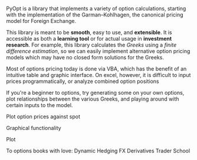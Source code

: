 

PyOpt is a library that implements a variety of option calculations, starting with the implementation of the Garman–Kohlhagen, the canonical pricing model for Foreign Exchange.

This library is meant to be **smooth**, easy to use, and **extensible**. It is accessible as both a **learning tool** or for actual usage in **investment research**. For example, this library calculates the *Greeks* using a *finite difference estimation*, so we can easily implement alternative option pricing models which may have no closed form solutions for the Greeks.

Most of options pricing today is done via VBA, which has the benefit of an intuitive table and graphic interface. On excel, however, it is difficult to input prices programmatically, or analyze combined option positions

If you're a beginner to options, try generating some on your own options, plot relationships between the various Greeks, and playing around with certain inputs to the model.

Plot option prices against spot

Graphical functionality

Plot

To options books with love:
Dynamic Hedging
FX Derivatives Trader School

